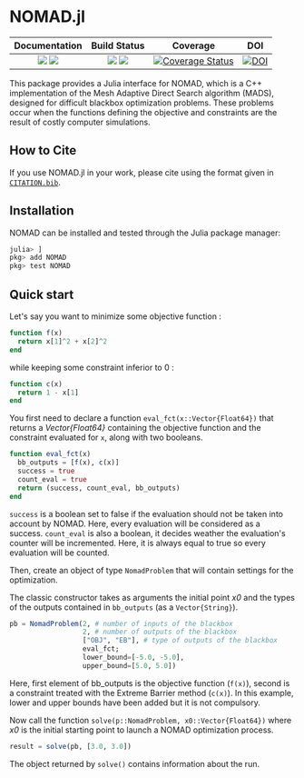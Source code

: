 # NOMAD.jl

| **Documentation** | **Build Status** | **Coverage** | **DOI** |
|:-----------------:|:----------------:|:------------:|:-------:|
| [![](https://img.shields.io/badge/docs-stable-blue.svg)](https://bbopt.github.io/NOMAD.jl/stable) [![](https://img.shields.io/badge/docs-dev-purple.svg)](https://bbopt.github.io/NOMAD.jl/dev) | [![](https://github.com/bbopt/NOMAD.jl/workflows/CI/badge.svg)](https://github.com/bbopt/NOMAD.jl/actions) [![](https://img.shields.io/cirrus/github/bbopt/NOMAD.jl?logo=Cirrus%20CI)](https://cirrus-ci.com/github/bbopt/NOMAD.jl) | [![Coverage Status](https://coveralls.io/repos/github/bbopt/NOMAD.jl/badge.svg?branch=master)](https://coveralls.io/github/bbopt/NOMAD.jl?branch=master) | [![DOI](https://zenodo.org/badge/DOI/10.5281/zenodo.3700167.svg)](https://doi.org/10.5281/zenodo.3700167) |

This package provides a Julia interface for NOMAD, which is a C++ implementation of the Mesh Adaptive Direct Search algorithm (MADS), designed for difficult blackbox optimization problems. These problems occur when the functions defining the objective and constraints are the result of costly computer simulations.

## How to Cite

If you use NOMAD.jl in your work, please cite using the format given in [`CITATION.bib`](https://github.com/bbopt/NOMAD.jl/blob/master/CITATION.bib).

## Installation

NOMAD can be installed and tested through the Julia package manager:

```julia
julia> ]
pkg> add NOMAD
pkg> test NOMAD
```

## Quick start

Let's say you want to minimize some objective function :

```julia
function f(x)
  return x[1]^2 + x[2]^2
end
```

while keeping some constraint inferior to 0 :

```julia
function c(x)
  return 1 - x[1]
end
```

You first need to declare a function `eval_fct(x::Vector{Float64})` that returns a *Vector{Float64}* containing the objective function and the constraint evaluated for `x`, along with two booleans.

```julia
function eval_fct(x)
  bb_outputs = [f(x), c(x)]
  success = true
  count_eval = true
  return (success, count_eval, bb_outputs)
end
```

`success` is a boolean set to false if the evaluation should not be taken into account by NOMAD. Here, every evaluation will be considered as a success. `count_eval` is also a boolean, it decides weather the evaluation's counter will be incremented. Here, it is always equal to true so every evaluation will be counted.

Then, create an object of type `NomadProblem` that will contain settings for the optimization.

The classic constructor takes as arguments the initial point *x0* and the types of the outputs contained in `bb_outputs` (as a `Vector{String}`).

```julia
pb = NomadProblem(2, # number of inputs of the blackbox
                  2, # number of outputs of the blackbox
                  ["OBJ", "EB"], # type of outputs of the blackbox
                  eval_fct;
                  lower_bound=[-5.0, -5.0],
                  upper_bound=[5.0, 5.0])
```

Here, first element of bb_outputs is the objective function (`f(x)`), second is a constraint treated with the Extreme Barrier method (`c(x)`). In this example, lower and upper bounds have been added but it is not compulsory.

Now call the function `solve(p::NomadProblem, x0::Vector{Float64})` where *x0* is the initial starting point to launch a NOMAD optimization process.

```julia
result = solve(pb, [3.0, 3.0])
```

The object returned by `solve()` contains information about the run.
